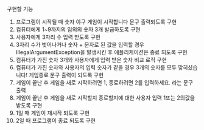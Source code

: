 구현할 기능 

1. 프로그램이 시작될 때 숫자 야구 게임이 시작합니다 문구 출력되도록 구현
2. 컴퓨터에게 1~9까지의 임의의 숫자 3개 발급하도록 구현
3. 사용자에게 3자리 수 입력 받도록 구현
4. 3자리 수가 벗어나거나 숫자 + 문자로 된 값을 입력할 경우 IllegalArgumentException을 발생시킨 후 애플리케이션은 종료 되도록 구현
5. 컴퓨터가 가진 숫자 3개와 사용자에게 입력 받은 숫자 비교 로직 구현
6. 컴퓨터가 가진 숫자와 사용자의 입력 숫자가 같을 경우 3개의 숫자를 모두 맞히셨습니다! 게임종료 문구 출력이 되도록 구현
7. 게임이 끝난 후 게임을 새로 시작하려면 1, 종료하려면 2를 입력하세요. 라는 문구 출력
8. 게임이 끝난 후 게임을 새로 시작할지 종료할지에 대한 사용자 입력 1또는 2의값을 받도록 구현 
9. 1일 때 게임이 재시작 되도록 구현
10. 2일 때 프로그램이 종료 되도록 구현